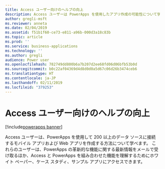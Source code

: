 ```yaml
---
title: Access ユーザー向けのヘルプの向上
description: Access ユーザーは PowerApps を使用したアプリ作成の可能性について学べます
author: gregli-msft
ms.reviewer: anneta
ms.date: 02/04/2019
ms.assetid: f51b1f60-ce73-e811-a96b-000d3a18c83b
ms.topic: article
ms.prod: ''
ms.service: business-applications
ms.technology: ''
ms.author: gregli
audience: Power user
ms.openlocfilehash: 782749dd800b6a7b207d2ee68fd06d06bfb53b0d
ms.sourcegitcommit: b0c22af04369d4d8d0d0a5d67c06d26b3474ceb6
ms.translationtype: HT
ms.contentlocale: ja-JP
ms.lasthandoff: 02/11/2019
ms.locfileid: "379253"
---
```

# <a name="improved-help-for-access-users"></a>Access ユーザー向けのヘルプの向上


[!include[powerapps banner](../includes/powerapps.md)]

Access ユーザーは、PowerApps を使用して 200 以上のデータ ソースに接続するモバイル アプリおよび Web アプリを作成する方法について学べます。 これらのユーザーは、PowerApps の革新的な機能に関する最新情報をメールで受け取るほか、Access と PowerApps を組み合わせた機能を理解するためにホワイト ペーパー、ケース スタディ、サンプル アプリにアクセスできます。
